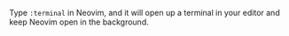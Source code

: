 Type `:terminal` in Neovim, and it will open up a terminal in your editor and keep Neovim open in the background.
